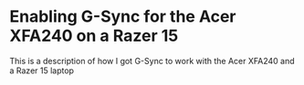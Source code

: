 # Enabling G-Sync for the Acer XFA240 on a Razer 15
This is a description of how I got G-Sync to work with the Acer XFA240 and a Razer 15 laptop

